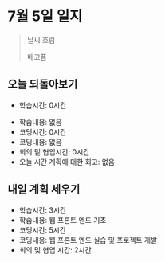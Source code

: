 # 7월 5일 일지

> 날씨 흐림
>
> 배고픔



## 오늘 되돌아보기

- 학습시간: 0시간

* 학습내용: 없음
* 코딩시간: 0시간
* 코딩내용: 없음
* 희의 밑 협업시간: 0시간
* 오늘 시간 계획에 대한 회고: 없음





## 내일 계획 세우기

- 학습시간: 3시간
- 학습내용: 웹 프론트 엔드 기초
- 코딩시간: 5시간
- 코딩내용: 웹 프론트 엔드 실습 및 프로젝트 개발
- 회의 및 협업 시간: 2시간